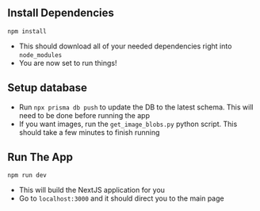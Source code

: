 ## Install Dependencies

`npm install`

- This should download all of your needed dependencies right into `node_modules`
- You are now set to run things!

## Setup database
- Run ` npx prisma db push ` to update the DB to the latest schema. This will need to be done before running the app
- If you want images, run the `get_image_blobs.py` python script. This should take a few minutes to finish running

## Run The App

`npm run dev`

- This will build the NextJS application for you
- Go to `localhost:3000` and it should direct you to the main page
